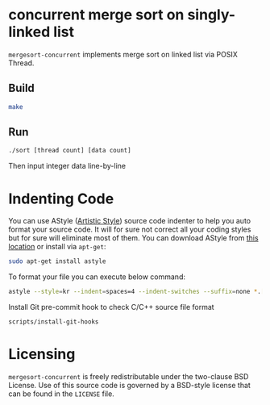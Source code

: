 # concurrent merge sort on singly-linked list

`mergesort-concurrent` implements merge sort on linked list via POSIX Thread.

## Build
```bash
make
```

## Run
```bash
./sort [thread count] [data count]
```
Then input integer data line-by-line

# Indenting Code
You can use AStyle ([Artistic Style](http://astyle.sourceforge.net/)) source code indenter to help you auto format your source code. It will for sure not correct all your coding styles but for sure will eliminate most of them. You can download AStyle from [this location](http://astyle.sourceforge.net/)
or install via `apt-get`:
```sh
sudo apt-get install astyle
```

To format your file you can execute below command:
```sh
astyle --style=kr --indent=spaces=4 --indent-switches --suffix=none *.[ch]
```

Install Git pre-commit hook to check C/C++ source file format
```sh
scripts/install-git-hooks
```

# Licensing
`mergesort-concurrent` is freely redistributable under the two-clause BSD License.
Use of this source code is governed by a BSD-style license that can be found
in the `LICENSE` file.
